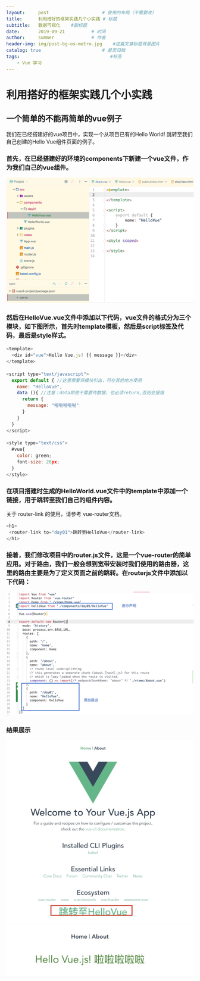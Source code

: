 ```yaml
---
layout:     post   				    # 使用的布局（不需要改）
title:      利用搭好的框架实践几个小实践 # 标题 
subtitle:   数据可视化    #副标题
date:       2019-09-21			# 时间
author:     summer				# 作者
header-img: img/post-bg-os-metro.jpg  	#这篇文章标题背景图片
catalog: true 						# 是否归档
tags:								   #标签
    - Vue 学习
---
```


# 利用搭好的框架实践几个小实践

## 一个简单的不能再简单的vue例子
我们在已经搭建好的vue项目中，实现一个从项目已有的Hello World! 跳转至我们自己创建的Hello Vue组件页面的例子。

### 首先，在已经搭建好的环境的components下新建一个vue文件，作为我们自己的vue组件。 
![-w810](/img/blog_img/15650123700773.jpg)
### 然后在HelloVue.vue文件中添加以下代码，vue文件的格式分为三个模块，如下图所示，首先时template模板，然后是script标签及代码，最后是style样式。

```javascript
<template>
  <div id="vue">Hello Vue.js! {{ message }}</div>
</template>

<script type="text/javascript">
  export default { //这里需要将模块引出，可在其他地方使用
    name: "HelloVue",
    data (){ //注意：data即使不需要传数据，也必须return,否则会报错
      return {
        message: "啦啦啦啦啦"
      }
    }
  }
</script>

<style type="text/css">
  #vue{
    color: green;
    font-size: 28px;
  }
</style>

```

### 在项目搭建时生成的HelloWorld.vue文件中的template中添加一个链接，用于跳转至我们自己的组件内容。 
关于 router-link 的使用，请参考 vue-router文档。

```javascript
<h1>
 <router-link to="day01">跳转至HelloVue</router-link>
</h1>
```

### 接着，我们修改项目中的router.js文件，这是一个vue-router的简单应用。对于路由，我们一般会想到宽带安装时我们使用的路由器，这里的路由主要是为了定义页面之前的跳转。在routerjs文件中添加以下代码：

![-w1051](/img/blog_img/15650132329982.jpg)

### 结果展示
![-w775](/img/blog_img/15650132648748.jpg)
![-w518](/img/blog_img/15650132749640.jpg)

